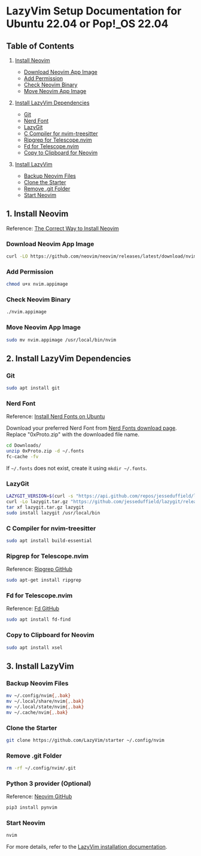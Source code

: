 # LazyVim Setup Documentation for Ubuntu 22.04 or Pop!_OS 22.04

## Table of Contents
1. [Install Neovim](#1-install-neovim)
    - [Download Neovim App Image](#download-neovim-app-image)
    - [Add Permission](#add-permission)
    - [Check Neovim Binary](#check-neovim-binary)
    - [Move Neovim App Image](#move-neovim-app-image)

2. [Install LazyVim Dependencies](#2-install-lazyvim-dependencies)
    - [Git](#git)
    - [Nerd Font](#nerd-font)
    - [LazyGit](#lazygit)
    - [C Compiler for nvim-treesitter](#c-compiler-for-nvim-treesitter)
    - [Ripgrep for Telescope.nvim](#ripgrep-for-telescopenvim)
    - [Fd for Telescope.nvim](#fd-for-telescopenvim)
    - [Copy to Clipboard for Neovim](#copy-to-clipboard-for-neovim)

3. [Install LazyVim](#3-install-lazyvim)
    - [Backup Neovim Files](#backup-neovim-files)
    - [Clone the Starter](#clone-the-starter)
    - [Remove .git Folder](#remove-git-folder)
    - [Start Neovim](#start-neovim)

## 1. Install Neovim

Reference: [The Correct Way to Install Neovim](https://medium.com/thelinux/the-correct-way-to-install-the-neovim-42f3076f9b88)

### Download Neovim App Image

```bash
curl -LO https://github.com/neovim/neovim/releases/latest/download/nvim.appimage
```

### Add Permission

```bash
chmod u+x nvim.appimage
```

### Check Neovim Binary

```bash
./nvim.appimage
```

### Move Neovim App Image

```bash
sudo mv nvim.appimage /usr/local/bin/nvim
```

## 2. Install LazyVim Dependencies

### Git

```bash
sudo apt install git
```

### Nerd Font

Reference: [Install Nerd Fonts on Ubuntu](https://linuxspin.com/install-nerd-fonts-on-ubuntu/)

Download your preferred Nerd Font from [Nerd Fonts download page](https://www.nerdfonts.com/font-downloads). Replace "0xProto.zip" with the downloaded file name.

```bash
cd Downloads/
unzip 0xProto.zip -d ~/.fonts
fc-cache -fv
```
If `~/.fonts` does not exist, create it using `mkdir ~/.fonts`.

### LazyGit

```bash
LAZYGIT_VERSION=$(curl -s "https://api.github.com/repos/jesseduffield/lazygit/releases/latest" | grep -Po '"tag_name": "v\K[^"]*')
curl -Lo lazygit.tar.gz "https://github.com/jesseduffield/lazygit/releases/latest/download/lazygit_${LAZYGIT_VERSION}_Linux_x86_64.tar.gz"
tar xf lazygit.tar.gz lazygit
sudo install lazygit /usr/local/bin
```

### C Compiler for nvim-treesitter

```bash
sudo apt install build-essential
```

### Ripgrep for Telescope.nvim

Reference: [Ripgrep GitHub](https://github.com/BurntSushi/ripgrep)

```bash
sudo apt-get install ripgrep
```

### Fd for Telescope.nvim

Reference: [Fd GitHub](https://github.com/sharkdp/fd)

```bash
sudo apt install fd-find
```

### Copy to Clipboard for Neovim

```bash
sudo apt install xsel
```

## 3. Install LazyVim

### Backup Neovim Files

```bash
mv ~/.config/nvim{,.bak}
mv ~/.local/share/nvim{,.bak}
mv ~/.local/state/nvim{,.bak}
mv ~/.cache/nvim{,.bak}
```

### Clone the Starter

```bash
git clone https://github.com/LazyVim/starter ~/.config/nvim
```

### Remove .git Folder

```bash
rm -rf ~/.config/nvim/.git
```
### Python 3 provider (Optional)

Reference: [Neovim GitHub](https://github.com/neovim/neovim/issues/17172)

```bash
pip3 install pynvim
```

### Start Neovim

```bash
nvim
```

For more details, refer to the [LazyVim installation documentation](https://www.lazyvim.org/installation).